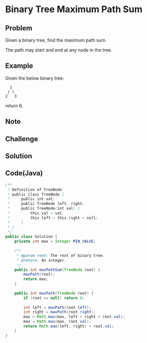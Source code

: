 Binary Tree Maximum Path Sum
===



Problem
-------

Given a binary tree, find the maximum path sum.

The path may start and end at any node in the tree.

Example
-------
Given the below binary tree:

      1
     / \
    2   3

return 6.


Note
---------

Challenge
---------

Solution
--------



Code(Java)
----------

```java
/**
 * Definition of TreeNode:
 * public class TreeNode {
 *     public int val;
 *     public TreeNode left, right;
 *     public TreeNode(int val) {
 *         this.val = val;
 *         this.left = this.right = null;
 *     }
 * }
 */
public class Solution {
    private int max = Integer.MIN_VALUE;
    
    /**
     * @param root: The root of binary tree.
     * @return: An integer.
     */
    public int maxPathSum(TreeNode root) {
        maxPath(root);
        return max;
    }
    
    public int maxPath(TreeNode root) {
        if (root == null) return 0;
        
        int left = maxPath(root.left);
        int right = maxPath(root.right);
        max = Math.max(max, left + right + root.val);
        max = Math.max(max, root.val);
        return Math.max(left, right) + root.val;
    }
}

```